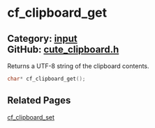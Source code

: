 [//]: # (This file is automatically generated by Cute Framework's docs parser.)
[//]: # (Do not edit this file by hand!)
[//]: # (See: https://github.com/RandyGaul/cute_framework/blob/master/samples/docs_parser.cpp)
[](../header.md ':include')

# cf_clipboard_get

Category: [input](/api_reference?id=input)  
GitHub: [cute_clipboard.h](https://github.com/RandyGaul/cute_framework/blob/master/include/cute_clipboard.h)  
---

Returns a UTF-8 string of the clipboard contents.

```cpp
char* cf_clipboard_get();
```

## Related Pages

[cf_clipboard_set](/input/cf_clipboard_set.md)  
